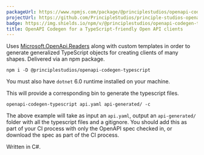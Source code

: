 ```yaml
---
packageUrl: https://www.npmjs.com/package/@principlestudios/openapi-codegen-typescript
projectUrl: https://github.com/PrincipleStudios/principle-studios-openapi-generators/tree/main/generators/typescript/PrincipleStudios.OpenApiCodegen.Client.TypeScript
badge: https://img.shields.io/npm/v/@principlestudios/openapi-codegen-typescript
title: OpenAPI Codegen for a TypeScript-friendly Open API clients
---
```


Uses [Microsoft.OpenApi.Readers][1] along with custom templates in order to
generate generalized TypeScript objects for creating clients of many shapes.
Delivered via an npm package.

    npm i -D @principlestudios/openapi-codegen-typescript

You must also have `dotnet` 6.0 runtime installed on your machine.

This will provide a corresponding bin to generate the typescript files.

    openapi-codegen-typescript api.yaml api-generated/ -c

The above example will take as input an `api.yaml`, output an `api-generated/`
folder with all the typescript files and a gitignore. You should add this as
part of your CI process with only the OpenAPI spec checked in, or download the
spec as part of the CI process.

Written in C#.

[1]: https://www.nuget.org/packages/Microsoft.OpenApi.Readers
